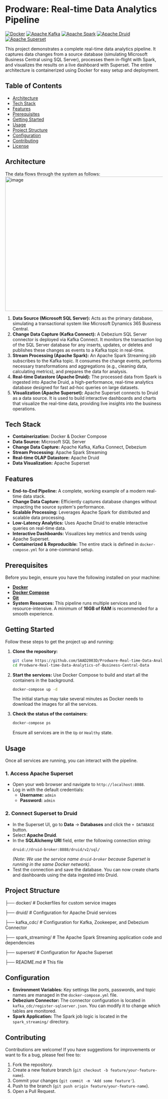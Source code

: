 # Prodware: Real-time Data Analytics Pipeline

[![Docker](https://img.shields.io/badge/Docker-2496ED?style=for-the-badge&logo=docker&logoColor=white)](https://www.docker.com/)
[![Apache Kafka](https://img.shields.io/badge/Apache%20Kafka-231F20?style=for-the-badge&logo=apachekafka&logoColor=white)](https://kafka.apache.org/)
[![Apache Spark](https://img.shields.io/badge/Apache%20Spark-E25A1C?style=for-the-badge&logo=apachespark&logoColor=white)](https://spark.apache.org/)
[![Apache Druid](https://img.shields.io/badge/Apache%20Druid-2E353B?style=for-the-badge&logo=apachedruid&logoColor=white)](https://druid.apache.org/)
[![Apache Superset](https://img.shields.io/badge/Apache%20Superset-00A699?style=for-the-badge&logo=apachesuperset&logoColor=white)](https://superset.apache.org/)

This project demonstrates a complete real-time data analytics pipeline. It captures data changes from a source database (simulating Microsoft Business Central using SQL Server), processes them in-flight with Spark, and visualizes the results on a live dashboard with Superset. The entire architecture is containerized using Docker for easy setup and deployment.

## Table of Contents

- [Architecture](#architecture)
- [Tech Stack](#tech-stack)
- [Features](#features)
- [Prerequisites](#prerequisites)
- [Getting Started](#getting-started)
- [Usage](#usage)
- [Project Structure](#project-structure)
- [Configuration](#configuration)
- [Contributing](#contributing)
- [License](#license)

## Architecture

The data flows through the system as follows:
<img width="960" height="429" alt="image" src="https://github.com/user-attachments/assets/8d4e1685-fe2f-4d4f-85c1-6cc2336666cd" />


1.  **Data Source (Microsoft SQL Server):** Acts as the primary database, simulating a transactional system like Microsoft Dynamics 365 Business Central.
2.  **Change Data Capture (Kafka Connect):** A Debezium SQL Server connector is deployed via Kafka Connect. It monitors the transaction log of the SQL Server database for any inserts, updates, or deletes and publishes these changes as events to a Kafka topic in real-time.
3.  **Stream Processing (Apache Spark):** An Apache Spark Streaming job subscribes to the Kafka topic. It consumes the change events, performs necessary transformations and aggregations (e.g., cleaning data, calculating metrics), and prepares the data for analysis.
4.  **Real-time Datastore (Apache Druid):** The processed data from Spark is ingested into Apache Druid, a high-performance, real-time analytics database designed for fast ad-hoc queries on large datasets.
5.  **Visualization (Apache Superset):** Apache Superset connects to Druid as a data source. It is used to build interactive dashboards and charts that visualize the real-time data, providing live insights into the business operations.

## Tech Stack

-   **Containerization:** Docker & Docker Compose
-   **Data Source:** Microsoft SQL Server
-   **Change Data Capture:** Apache Kafka, Kafka Connect, Debezium
-   **Stream Processing:** Apache Spark Streaming
-   **Real-time OLAP Datastore:** Apache Druid
-   **Data Visualization:** Apache Superset

## Features

-   **End-to-End Pipeline:** A complete, working example of a modern real-time data stack.
-   **Change Data Capture:** Efficiently captures database changes without impacting the source system's performance.
-   **Scalable Processing:** Leverages Apache Spark for distributed and scalable data processing.
-   **Low-Latency Analytics:** Uses Apache Druid to enable interactive queries on real-time data.
-   **Interactive Dashboards:** Visualizes key metrics and trends using Apache Superset.
-   **Containerized & Reproducible:** The entire stack is defined in `docker-compose.yml` for a one-command setup.

## Prerequisites

Before you begin, ensure you have the following installed on your machine:
-   [**Docker**](https://www.docker.com/get-started)
-   [**Docker Compose**](https://docs.docker.com/compose/install/)
-   [**Git**](https://git-scm.com/)
-   **System Resources:** This pipeline runs multiple services and is resource-intensive. A minimum of **16GB of RAM** is recommended for a smooth experience.

## Getting Started

Follow these steps to get the project up and running:

1.  **Clone the repository:**
    ```bash
    git clone https://github.com/SAAD2003D/Prodware-Real-time-Data-Analytics-of-Business-Central-Data.git
    cd Prodware-Real-time-Data-Analytics-of-Business-Central-Data
    ```

2.  **Start the services:**
    Use Docker Compose to build and start all the containers in the background.
    ```bash
    docker-compose up -d
    ```
    The initial startup may take several minutes as Docker needs to download the images for all the services.

3.  **Check the status of the containers:**
    ```bash
    docker-compose ps
    ```
    Ensure all services are in the `Up` or `Healthy` state.

## Usage

Once all services are running, you can interact with the pipeline.

### 1. Access Apache Superset

-   Open your web browser and navigate to `http://localhost:8088`.
-   Log in with the default credentials:
    -   **Username:** `admin`
    -   **Password:** `admin`

### 2. Connect Superset to Druid

-   In the Superset UI, go to **Data** -> **Databases** and click the `+ DATABASE` button.
-   Select **Apache Druid**.
-   In the **SQLAlchemy URI** field, enter the following connection string:
    ```
    druid://druid-broker:8888/druid/v2/sql/
    ```
    *(Note: We use the service name `druid-broker` because Superset is running in the same Docker network)*.
-   Test the connection and save the database. You can now create charts and dashboards using the data ingested into Druid.



## Project Structure

├── docker/ # Dockerfiles for custom service images

├── druid/ # Configuration for Apache Druid services

├── kafka_cdc/ # Configuration for Kafka, Zookeeper, and Debezium Connector

├── spark_streaming/ # The Apache Spark Streaming application code and dependencies

├── superset/ # Configuration for Apache Superset

├── README.md # This file


## Configuration

-   **Environment Variables:** Key settings like ports, passwords, and topic names are managed in the `docker-compose.yml` file.
-   **Debezium Connector:** The connector configuration is located in `kafka_cdc/register-sqlserver.json`. You can modify it to change which tables are monitored.
-   **Spark Application:** The Spark job logic is located in the `spark_streaming/` directory.

## Contributing

Contributions are welcome! If you have suggestions for improvements or want to fix a bug, please feel free to:

1.  Fork the repository.
2.  Create a new feature branch (`git checkout -b feature/your-feature-name`).
3.  Commit your changes (`git commit -m 'Add some feature'`).
4.  Push to the branch (`git push origin feature/your-feature-name`).
5.  Open a Pull Request.


